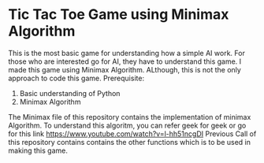 # Tic Tac Toe Game using Minimax Algorithm
This is the most basic game for understanding how a simple AI work. For those who are interested go for AI, they have to understand this game. I made this game using Minimax Algorithm. ALthough, this is not the only approach to code this game.
Prerequisite:
1. Basic understanding of Python
2. Minimax Algorithm

The Minimax file of this repository contains the implementation of minimax Algorithm.
To understand this algoritm, you can refer geek for geek or go for this link https://www.youtube.com/watch?v=l-hh51ncgDI
Previous Call of this repository contains contains the other functions which is to be used in making this game.

